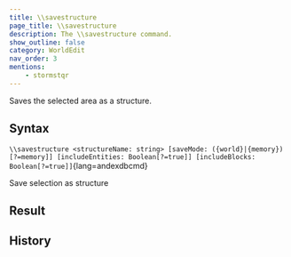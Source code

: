 ```yaml
---
title: \\savestructure
page_title: \\savestructure
description: The \\savestructure command.
show_outline: false
category: WorldEdit
nav_order: 3
mentions:
    - stormstqr
---
```


Saves the selected area as a structure.

<CommandDetailsTable
    name="\\savestructure"
    :categories="[
        'system', 'world', 'server', 'worldedit'
    ]"
    :requiredTags="[
        'canUseChatCommands'
    ]"
    ultraSecurityModeSecurityLevel="WorldEdit"
    version="1.0.0"
    :undoSupported="-1"
    :functional="true"
    :deprecated="false"
/>

## Syntax

`\\savestructure <structureName: string> [saveMode: ({world}|{memory})[?=memory]] [includeEntities: Boolean[?=true]] [includeBlocks: Boolean[?=true]]`{lang=andexdbcmd}

<indent>Save selection as structure</indent>

## Result

<template-EmptySection />

## History

<template-EmptySection />
